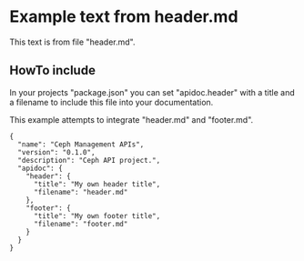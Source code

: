 # Example text from header.md

This text is from file "header.md".

## <span id="api-example-for-a-submenu-entry">HowTo include</span>

In your projects "package.json" you can set "apidoc.header" with a title and a filename to include this file into your documentation.

This example attempts to integrate "header.md" and "footer.md".

    {
      "name": "Ceph Management APIs",
      "version": "0.1.0",
      "description": "Ceph API project.",
      "apidoc": {
        "header": {
          "title": "My own header title",
          "filename": "header.md"
        },
        "footer": {
          "title": "My own footer title",
          "filename": "footer.md"
        }
      }
    }
